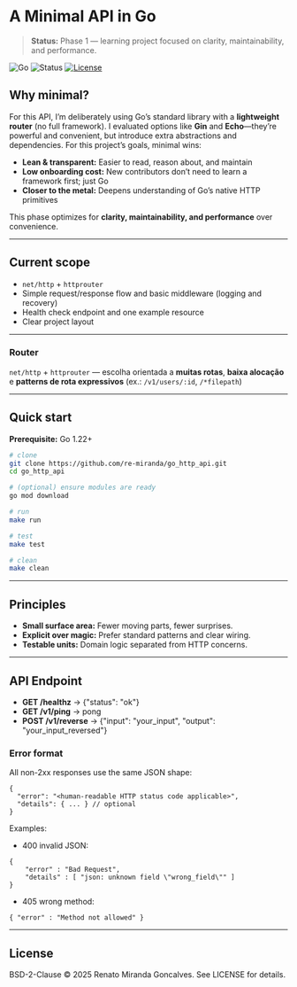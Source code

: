 # A Minimal API in Go

> **Status:** Phase 1 — learning project focused on clarity, maintainability, and performance.

![Go](https://img.shields.io/badge/Go-1.22%2B-00ADD8?logo=go)
![Status](https://img.shields.io/badge/status-experimental-blueviolet)
[![License](https://img.shields.io/badge/license-BSD--2--Clause-lightgrey)](LICENSE)

## Why minimal?

For this API, I’m deliberately using Go’s standard library with a **lightweight router** (no full framework). I evaluated options like **Gin** and **Echo**—they’re powerful and convenient, but introduce extra abstractions and dependencies. For this project’s goals, minimal wins:

- **Lean & transparent:** Easier to read, reason about, and maintain
- **Low onboarding cost:** New contributors don’t need to learn a framework first; just Go
- **Closer to the metal:** Deepens understanding of Go’s native HTTP primitives

This phase optimizes for **clarity, maintainability, and performance** over convenience.

---

## Current scope

- `net/http` + `httprouter`
- Simple request/response flow and basic middleware (logging and recovery)
- Health check endpoint and one example resource
- Clear project layout

---

### Router

`net/http` + `httprouter` — escolha orientada a **muitas rotas**, **baixa alocação** e **patterns de rota expressivos** (ex.: `/v1/users/:id`, `/*filepath`)

---

## Quick start

**Prerequisite:** Go 1.22+

```bash
# clone
git clone https://github.com/re-miranda/go_http_api.git
cd go_http_api

# (optional) ensure modules are ready
go mod download

# run
make run

# test
make test

# clean
make clean
```
---

## Principles

- **Small surface area:** Fewer moving parts, fewer surprises.
- **Explicit over magic:** Prefer standard patterns and clear wiring.
- **Testable units:** Domain logic separated from HTTP concerns.

---

##  API Endpoint

- **GET /healthz** -> {"status": "ok"}
- **GET /v1/ping** -> pong
- **POST /v1/reverse** -> {"input": "your_input", "output": "your_input_reversed"}

### Error format
All non-2xx responses use the same JSON shape:
```
{
  "error": "<human-readable HTTP status code applicable>",
  "details": { ... } // optional
}
```

Examples:

- 400 invalid JSON:
```
{
    "error" : "Bad Request",
    "details" : [ "json: unknown field \"wrong_field\"" ]
}
```

- 405 wrong method:
```
{ "error" : "Method not allowed" }
```

---

## License

BSD-2-Clause © 2025 Renato Miranda Goncalves. See LICENSE for details.
